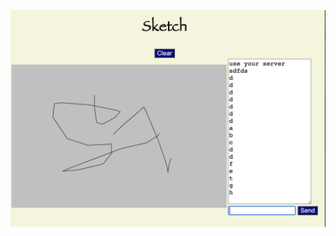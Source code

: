 ![sketch](https://github.com/Space48121111/real-time-web-server/blob/master/Screen%20Shot%202022-08-16%20at%2019.55.52.png)
